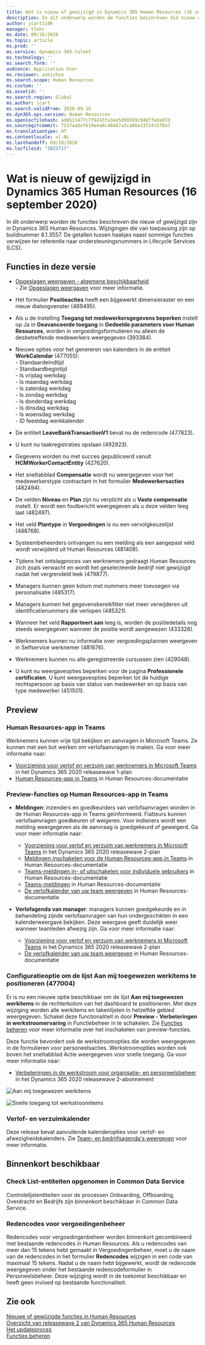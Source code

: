 ```yaml
---
title: Wat is nieuw of gewijzigd in Dynamics 365 Human Resources (16 september 2020)
description: In dit onderwerp worden de functies beschreven die nieuw of gewijzigd zijn in Microsoft Dynamics 365 Human Resources voor 16 september 2020.
author: jcart1106
manager: tfehr
ms.date: 09/16/2020
ms.topic: article
ms.prod: ''
ms.service: dynamics-365-talent
ms.technology: ''
ms.search.form: ''
audience: Application User
ms.reviewer: anbichse
ms.search.scope: Human Resources
ms.custom: ''
ms.assetid: ''
ms.search.region: Global
ms.author: jcart
ms.search.validFrom: 2020-09-16
ms.dyn365.ops.version: Human Resources
ms.openlocfilehash: ad8513477c7f9243fa3ee5d99569c048ffada97d
ms.sourcegitcommit: 7537aa8ef619eea6c48467a3ca86e3372415f8a7
ms.translationtype: HT
ms.contentlocale: nl-NL
ms.lasthandoff: 09/18/2020
ms.locfileid: "3823717"
---
```

# <a name="whats-new-or-changed-in-dynamics-365-human-resources-september-16-2020"></a>Wat is nieuw of gewijzigd in Dynamics 365 Human Resources (16 september 2020)

In dit onderwerp worden de functies beschreven die nieuw of gewijzigd zijn in Dynamics 365 Human Resources. Wijzigingen die van toepassing zijn op buildnummer 8.1.3557. De getallen tussen haakjes naast sommige functies verwijzen ter referentie naar ondersteuningsnummers in Lifecycle Services (LCS).

## <a name="included-in-this-release"></a>Functies in deze versie

-  [Opgeslagen weergaven - algemene beschikbaarheid](https://docs.microsoft.com/dynamics365-release-plan/2020wave2/finance-operations/finance-operations-crossapp-capabilities/saved-views--general-availability)<br>- Zie [Opgeslagen weergaven](https://docs.microsoft.com/dynamics365/fin-ops-core/fin-ops/get-started/saved-views) voor meer informatie. 

- Het formulier **Positieacties** heeft een bijgewerkt dimensieraster en een nieuw dialoogvenster (469495).

- Als u de instelling **Toegang tot medewerkersgegevens beperken** instelt op Ja in **Geavanceerde toegang** in **Gedeelde parameters voor Human Resources**, worden in vergoedingsformulieren nu alleen de desbetreffende medewerkers weergegeven (393384).

- Nieuwe opties voor het genereren van kalenders in de entiteit **WorkCalendar** (477055):<br>- Standaardeindtijd<br>- Standaardbegintijd<br>- Is vrijdag werkdag<br>- Is maandag werkdag<br>- Is zaterdag werkdag<br>- Is zondag werkdag<br>- Is donderdag werkdag<br>- Is dinsdag werkdag<br>- Is woensdag werkdag<br>- ID feestdag werkkalender

- De entiteit **LeaveBankTransactionV1** bevat nu de redencode (477823).

- U kunt nu taakregistraties opslaan (492923).

- Gegevens worden nu met succes gepubliceerd vanuit **HCMWorkerContactEntity** (427620).

- Het sneltabblad **Compensatie** wordt nu weergegeven voor het medewerkerstype contractant in het formulier **Medewerkersacties** (482494).

- De velden **Niveau** en **Plan** zijn nu verplicht als u **Vaste compensatie** instelt. Er wordt een foutbericht weergegeven als u deze velden leeg laat (482497).

- Het veld **Plantype** in **Vergoedingen** is nu een vervolgkeuzelijst (488768).

- Systeembeheerders ontvangen nu een melding als een aangepast veld wordt verwijderd uit Human Resources (481408).

- Tijdens het ontslagproces van werknemers gedraagt Human Resources zich zoals verwacht en wordt het geselecteerde bedrijf niet gewijzigd nadat het vergrendeld leek (479877). 

- Managers kunnen geen kolom met nummers meer toevoegen via personalisatie (485317).

- Managers kunnen het gegevensbereikfilter niet meer verwijderen uit identificatienummers die verlopen (485321).

- Wanneer het veld **Rapporteert aan** leeg is, worden de positiedetails nog steeds weergegeven wanneer de positie wordt aangewezen (433328).

- Werknemers kunnen nu informatie over vergoedingsplannen weergeven in Selfservice werknemer (481676).

- Werknemers kunnen nu alle geregistreerde cursussen zien (429048).

- U kunt nu weergaveopties beperken voor de pagina **Professionele certificaten**. U kunt weergaveopties beperken tot de huidige rechtspersoon op basis van status van medewerker en op basis van type medewerker (451501). 


## <a name="in-preview"></a>Preview

### <a name="human-resources-app-in-teams"></a>Human Resources-app in Teams

Werknemers kunnen vrije tijd bekijken en aanvragen in Microsoft Teams. Ze kunnen met een bot werken om verlofaanvragen te maken. Ga voor meer informatie naar:

- [Voorziening voor verlof en verzuim van werknemers in Microsoft Teams](https://docs.microsoft.com/dynamics365-release-plan/2020wave1/dynamics365-human-resources/employee-leave-absence-experience-teams) in het Dynamics 365 2020 releasewave 1-plan
- [Human Resources-app in Teams](https://go.microsoft.com/fwlink/?linkid=2127841) in Human Resources-documentatie

### <a name="human-resources-app-in-teams-preview-features"></a>Preview-functies op Human Resources-app in Teams
 
-  **Meldingen**: inzenders en goedkeurders van verlofaanvragen worden in de Human Resources-app in Teams geïnformeerd. Fiatteurs kunnen verlofaanvragen goedkeuren of weigeren. Voor indieners wordt een melding weergegeven als de aanvraag is goedgekeurd of geweigerd. Ga voor meer informatie naar:
   - [Voorziening voor verlof en verzuim van werknemers in Microsoft Teams](https://docs.microsoft.com/dynamics365-release-plan/2020wave2/human-resources/dynamics365-human-resources/employee-leave-absence-experience-teams) in het Dynamics 365 2020 releasewave 2-plan
   - [Meldingen inschakelen voor de Human Resources-app in Teams](https://docs.microsoft.com/dynamics365/human-resources/hr-admin-teams-leave-app#enable-notifications-for-the-human-resources-app-in-teams) in Human Resources-documentatie
   - [Teams-meldingen in- of uitschakelen voor individuele gebruikers](https://docs.microsoft.com/dynamics365/human-resources/hr-admin-teams-leave-app#turn-teams-notifications-on-or-off-for-individual-users) in Human Resources-documentatie
   - [Teams-meldingen](https://docs.microsoft.com/dynamics365/human-resources/hr-teams-leave-app#teams-notifications) in Human Resources-documentatie
   - [De verlofkalender van uw team weergeven](https://docs.microsoft.com/dynamics365/human-resources/hr-teams-leave-app#view-your-teams-leave-calendar) in Human Resources-documentatie
 
- **Verlofagenda van manager**: managers kunnen goedgekeurde en in behandeling zijnde verlofaanvragen van hun ondergeschikten in een kalenderweergave bekijken. Deze weergave geeft duidelijk weer wanneer teamleden afwezig zijn. Ga voor meer informatie naar:
   - [Voorziening voor verlof en verzuim van werknemers in Microsoft Teams](https://docs.microsoft.com/dynamics365-release-plan/2020wave2/human-resources/dynamics365-human-resources/employee-leave-absence-experience-teams) in het Dynamics 365 2020 releasewave 2-plan
   - [De verlofkalender van uw team weergeven](https://docs.microsoft.com/dynamics365/human-resources/hr-teams-leave-app#view-your-teams-leave-calendar) in Human Resources-documentatie

### <a name="configuration-option-to-position-work-items-assigned-to-me-list-477004"></a>Configuratieoptie om de lijst Aan mij toegewezen werkitems te positioneren (477004)

Er is nu een nieuwe optie beschikbaar om de lijst **Aan mij toegewezen werkitems** in de rechterkolom van het dashboard te positioneren. Met deze wijziging worden alle werkitems en takenlijsten in hetzelfde gebied weergegeven. Schakel deze functionaliteit in door **Preview - Verbeteringen in werkstroomervaring** in Functiebeheer in te schakelen. Zie [Functies beheren](hr-admin-manage-features.md) voor meer informatie over het inschakelen van preview-functies.

Deze functie bevordert ook de werkstroomopties die worden weergegeven in de formulieren voor personeelsacties. Werkstroomopties worden ook boven het sneltabblad Actie weergegeven voor snelle toegang. Ga voor meer informatie naar: 

- [Verbeteringen in de werkstroom voor organisatie- en personeelsbeheer](https://docs.microsoft.com/dynamics365-release-plan/2020wave2/human-resources/dynamics365-human-resources/organization-personnel-management-workflow-experience-enhancements) in het Dynamics 365 2020 releasewave 2-abonnement

![Aan mij toegewezen werkitems](./media/hr-workflow-work-items-assigned-to-me.png)

![Snelle toegang tot werkstroomitems](./media/hr-workflow-quick-access.png)

### <a name="leave-and-absence-calendar"></a>Verlof- en verzuimkalender

Deze release bevat aanvullende kalenderopties voor verlof- en afwezigheidskalenders. Zie [Team- en bedrijfsagenda's weergeven](https://docs.microsoft.com/dynamics365/human-resources/hr-employee-self-service-calendar) voor meer informatie.

## <a name="coming-soon"></a>Binnenkort beschikbaar

### <a name="checklist-entities-included-in-common-data-service"></a>Check List-entiteiten opgenomen in Common Data Service

Controlelijstentiteiten voor de processen Onboarding, Offboarding, Overdracht en Bedrijfs zijn binnenkort beschikbaar in Common Data Service.

### <a name="benefits-management-reason-codes"></a>Redencodes voor vergoedingenbeheer

Redencodes voor vergoedingenbeheer worden binnenkort gecombineerd met bestaande redencodes in Human Resources. Als u redencodes van meer dan 15 tekens hebt gemaakt in Vergoedingenbeheer, moet u de naam van de redencodes in het formulier **Redencodes** wijzigen in een code van maximaal 15 tekens. Nadat u de naam hebt bijgewerkt, wordt de redencode weergegeven onder het bestaande redencodeformulier in Personeelsbeheer. Deze wijziging wordt in de toekomst beschikbaar en heeft geen invloed op bestaande functionaliteit.

## <a name="see-also"></a>Zie ook

[Nieuwe of gewijzigde functies in Human Resources](hr-admin-whats-new.md)</br>
[Overzicht van releasewave 2 van Dynamics 365 Human Resources](https://docs.microsoft.com/dynamics365-release-plan/2019wave2/dynamics365-human-resources/)</br>
[Het updateproces](hr-admin-setup-update-process.md)</br>
[Functies beheren](hr-admin-manage-features.md)
